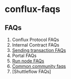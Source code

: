 # conflux-faqs

## FAQs

1. Conflux Protocol FAQs
2. Internal Contract FAQs
3. [Sending transaction FAQs](./sending-tx-faq.md)
4. Portal FAQs
5. [Run node FAQs](./how-to-run-node.md)
6. [Common community faqs](./community-faq.md)
7. [Shuttleflow FAQs]